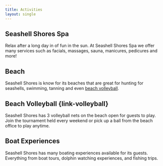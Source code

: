 ```yaml
---
title: Activities
layout: single 
---
```


## Seashell Shores Spa 
Relax after a long day in of fun in the sun.  At Seashell Shores Spa we offer many services such as facials, massages, sauna, manicures, pedicures and more!  

## Beach 
Seashell Shores is know for its beaches that are great for hunting for seashells, swimming, tanning and even [beach volleyball](link-volleyball).  

## Beach Volleyball {link-volleyball}
Seashell Shores has 3 volleyball nets on the beach open for guests to play.  Join the tournament held every weekend or pick up a ball from the beach office to play anytime.    

## Boat Experiences
Seashell Shores has many boating experiences available for its guests.   Everything from boat tours, dolphin watching experiences, and fishing trips. 

